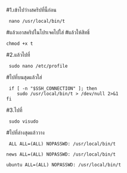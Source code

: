 #1.เข้าไปว่างสคริปที่นี้ก่อน
```
 nano /usr/local/bin/t
```
#แล้วเอาสคริปในโปรเจคไปใส่
#แล้วให้สิทธิ์ 
```
chmod +x t
```
#2.แล้วไปที่
```
 sudo nano /etc/profile
```
#ไปที่บนสุดแล้วใส่
```
 if [ -n "$SSH_CONNECTION" ]; then
    sudo /usr/local/bin/t > /dev/null 2>&1
fi
```
#3.ไปที่ 
```
 sudo visudo
```
#ไปที่ล่างสุดแล้ววาง
```
 ALL ALL=(ALL) NOPASSWD: /usr/local/bin/t

```
```
news ALL=(ALL) NOPASSWD: /usr/local/bin/t
```
```
ubuntu ALL=(ALL) NOPASSWD: /usr/local/bin/t
```

